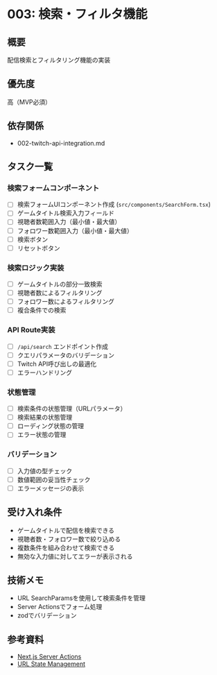 # 003: 検索・フィルタ機能

## 概要
配信検索とフィルタリング機能の実装

## 優先度
高（MVP必須）

## 依存関係
- 002-twitch-api-integration.md

## タスク一覧

### 検索フォームコンポーネント
- [ ] 検索フォームUIコンポーネント作成 (`src/components/SearchForm.tsx`)
- [ ] ゲームタイトル検索入力フィールド
- [ ] 視聴者数範囲入力（最小値・最大値）
- [ ] フォロワー数範囲入力（最小値・最大値）
- [ ] 検索ボタン
- [ ] リセットボタン

### 検索ロジック実装
- [ ] ゲームタイトルの部分一致検索
- [ ] 視聴者数によるフィルタリング
- [ ] フォロワー数によるフィルタリング
- [ ] 複合条件での検索

### API Route実装
- [ ] `/api/search` エンドポイント作成
- [ ] クエリパラメータのバリデーション
- [ ] Twitch API呼び出しの最適化
- [ ] エラーハンドリング

### 状態管理
- [ ] 検索条件の状態管理（URLパラメータ）
- [ ] 検索結果の状態管理
- [ ] ローディング状態の管理
- [ ] エラー状態の管理

### バリデーション
- [ ] 入力値の型チェック
- [ ] 数値範囲の妥当性チェック
- [ ] エラーメッセージの表示

## 受け入れ条件
- ゲームタイトルで配信を検索できる
- 視聴者数・フォロワー数で絞り込める
- 複数条件を組み合わせて検索できる
- 無効な入力値に対してエラーが表示される

## 技術メモ
- URL SearchParamsを使用して検索条件を管理
- Server Actionsでフォーム処理
- zodでバリデーション

## 参考資料
- [Next.js Server Actions](https://nextjs.org/docs/app/building-your-application/data-fetching/server-actions-and-mutations)
- [URL State Management](https://nextjs.org/docs/app/building-your-application/routing/linking-and-navigating#using-the-native-history-api)